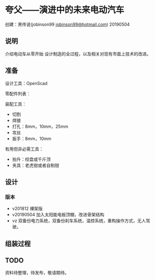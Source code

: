 夸父——演进中的未来电动汽车
======================

创建：黑传说(jobinson99 jobinson99@hotmail.com) 20190504

## 说明

介绍电动车从零开始 设计制造的全过程，以及相关对现有市面上技术的改进。

## 准备

设计工具：OpenScad

零配件列表：



装配工具：
- 切割
- 焊接
- 打孔：8mm，10mm，25mm
- 攻丝
- 扳手：8mm，10mm

有用但非必需工具：
- 抬升：绞盘或千斤顶
- 夹具：老虎钳或者自制钳

## 设计

### 版本

- v201812 裸架版
- v20190504 加入太阳能电板顶棚，改进骨架结构
- vz 双备份电力系统，双备份刹车系统，温控系统，重构操作方式，无人驾驶。


## 组装过程





## TODO

资料待整理，待发布，敬请期待。




